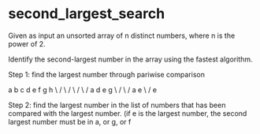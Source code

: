 # second_largest_search

Given as input an unsorted array of n distinct numbers, where n is the power of 2.

Identify the second-largest number in the array using the fastest algorithm.

Step 1: find the largest number through pariwise comparison

a  b  c  d  e  f  g  h
\  /  \  /  \  /  \  /
 a     d     e     g
  \   /       \   /
    a           e
     \         /
          e

Step 2: find the largest number in the list of numbers that has been compared with the largest number.
(if e is the largest number, the second largest number must be in a, or g, or f

